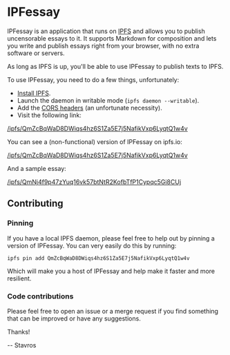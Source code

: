 IPFessay
========

IPFessay is an application that runs on [IPFS](https://ipfs.io/) and allows you
to publish uncensorable essays to it. It supports Markdown for composition and
lets you write and publish essays right from your browser, with no extra
software or servers.

As long as IPFS is up, you'll be able to use IPFessay to publish texts to IPFS.

To use IPFessay, you need to do a few things, unfortunately:

* [Install IPFS](https://ipfs.io/docs/install/).
* Launch the daemon in writable mode (`ipfs daemon --writable`).
* Add the [CORS headers](https://github.com/ipfs/js-ipfs-api#cors) (an
  unfortunate necessity).
* Visit the following link:

[/ipfs/QmZcBqWaD8DWiqs4hz6S1Za5E7j5NafikVxp6LyqtQ1w4v](http://localhost:8080/ipfs/QmZcBqWaD8DWiqs4hz6S1Za5E7j5NafikVxp6LyqtQ1w4v)

You can see a (non-functional) version of IPFessay on ipfs.io:

[/ipfs/QmZcBqWaD8DWiqs4hz6S1Za5E7j5NafikVxp6LyqtQ1w4v](https://ipfs.io/ipfs/QmZcBqWaD8DWiqs4hz6S1Za5E7j5NafikVxp6LyqtQ1w4v)

And a sample essay:

[/ipfs/QmNj4f9p47zYuq16vk57btNtR2KofbTfP1Cypqc5Gi8CUj](https://ipfs.io/ipfs/QmNj4f9p47zYuq16vk57btNtR2KofbTfP1Cypqc5Gi8CUj)


Contributing
------------

### Pinning

If you have a local IPFS daemon, please feel free to help out by pinning
a version of IPFessay. You can very easily do this by running:

~~~
ipfs pin add QmZcBqWaD8DWiqs4hz6S1Za5E7j5NafikVxp6LyqtQ1w4v
~~~

Which will make you a host of IPFessay and help make it faster and more
resilient.


### Code contributions

Please feel free to open an issue or a merge request if you find something that
can be improved or have any suggestions.

Thanks!

-- Stavros
